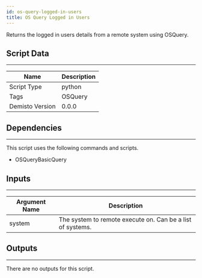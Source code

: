 ```yaml
---
id: os-query-logged-in-users
title: OS Query Logged in Users
---
```


Returns the logged in users details from a remote system using OSQuery.

## Script Data
---

| **Name** | **Description** |
| --- | --- |
| Script Type | python |
| Tags | OSQuery |
| Demisto Version | 0.0.0 |

## Dependencies
---
This script uses the following commands and scripts.
* OSQueryBasicQuery

## Inputs
---

| **Argument Name** | **Description** |
| --- | --- |
| system | The system to remote execute on. Can be a list of systems. |

## Outputs
---
There are no outputs for this script.
